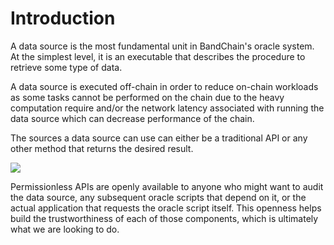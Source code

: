 <!--
order: 1
-->

# Introduction

A data source is the most fundamental unit in BandChain's oracle system. At the simplest level, it is an executable
that describes the procedure to retrieve some type of data.

A data source is executed off-chain in order to reduce on-chain workloads as some tasks cannot be 
performed on the chain due to the heavy computation require and/or the network latency associated with running the data 
source which can decrease performance of the chain.

The sources a data source can use can either be a traditional API or any other method that returns the desired result.

![](https://i.imgur.com/IaMeqI7.png)

Permissionless APIs are openly available to anyone who might want to audit the data source, any
subsequent oracle scripts that depend on it, or the actual application that requests the oracle script itself. This
openness helps build the trustworthiness of each of those components, which is ultimately what we are looking to do.
